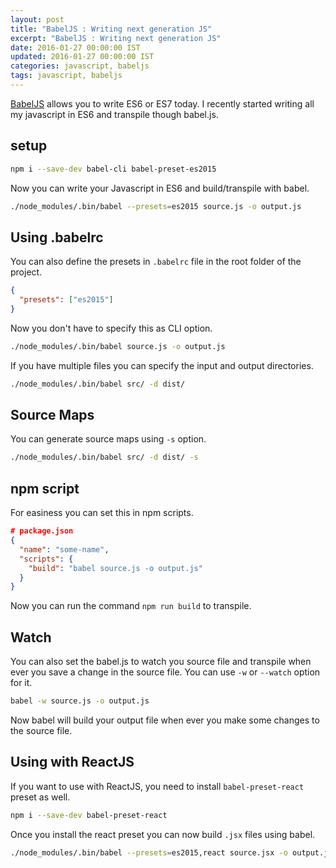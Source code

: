 ```yaml
---
layout: post
title: "BabelJS : Writing next generation JS"
excerpt: "BabelJS : Writing next generation JS"
date: 2016-01-27 00:00:00 IST
updated: 2016-01-27 00:00:00 IST
categories: javascript, babeljs
tags: javascript, babeljs
---
```


[BabelJS](http://babeljs.io) allows you to write ES6 or ES7 today. I recently started writing all my javascript in ES6 and transpile though babel.js. 

## setup

```sh
npm i --save-dev babel-cli babel-preset-es2015
```

Now you can write your Javascript in ES6 and build/transpile with babel.

```sh
./node_modules/.bin/babel --presets=es2015 source.js -o output.js
```

## Using .babelrc

You can also define the presets in `.babelrc` file in the root folder of the project.

```json
{
  "presets": ["es2015"]
}
```

Now you don't have to specify this as CLI option.

```sh
./node_modules/.bin/babel source.js -o output.js
```

If you have multiple files you can specify the input and output directories.

```sh
./node_modules/.bin/babel src/ -d dist/
```

## Source Maps

You can generate source maps using `-s` option.

```sh
./node_modules/.bin/babel src/ -d dist/ -s
```

## npm script

For easiness you can set this in npm scripts.

```json
# package.json
{
  "name": "some-name",
  "scripts": {
    "build": "babel source.js -o output.js"
  }
}
```

Now you can run the command `npm run build` to transpile.

## Watch

You can also set the babel.js to watch you source file and transpile when ever you save a change in the source file. You can use `-w` or `--watch` option for it.

```sh
babel -w source.js -o output.js
```

Now babel will build your output file when ever you make some changes to the source file.

## Using with ReactJS

If you want to use with ReactJS, you need to install `babel-preset-react` preset as well.

```sh
npm i --save-dev babel-preset-react
```

Once you install the react preset you can now build `.jsx` files using babel.

```sh
./node_modules/.bin/babel --presets=es2015,react source.jsx -o output.js
```
